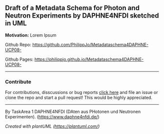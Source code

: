 ## Draft of a Metadata Schema for Photon and Neutron Experiments by DAPHNE4NFDI sketched in UML
**Motivation:**
Lorem Ipsum

Github Repo: https://github.com/PhilippJo/Metadataschema4DAPHNE-UCP08-

Github Pages: https://philippjo.github.io/Metadataschema4DAPHNE-UCP08-

---
### Contribute
For contributions, disscussions or bug reports [click here](https://github.com/PhilippJo/Metadataschema4DAPHNE-UCP08-/issues/new/choose) and file an issue or clone the repo and start a pull request! This would be highly appreciated. 

---
By TaskArea 1 DAPHNE4NFDI (DAten aus PHotonen und Neutronen Experimenten). (https://www.daphne4nfdi.de/)

*Created with plantUML (https://plantuml.com/)*
